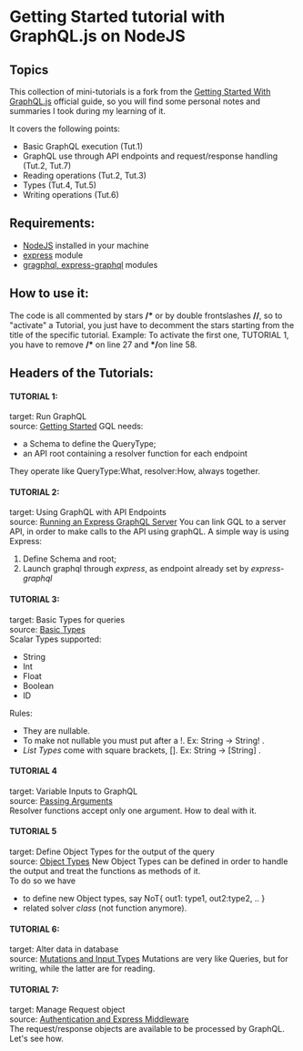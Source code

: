 # Getting Started tutorial with GraphQL.js on NodeJS

##  Topics 
This collection of mini-tutorials is a fork from the [Getting Started With GraphQL.js](https://graphql.org/graphql-js/)
official guide, so you will find some personal notes and summaries I took during my learning of it.

It covers the following points:
  *  Basic GraphQL execution (Tut.1)
  *  GraphQL use through API endpoints and request/response handling (Tut.2, Tut.7)
  *  Reading operations (Tut.2, Tut.3)
  *  Types (Tut.4, Tut.5)
  *  Writing operations (Tut.6)

## Requirements:
 *  [NodeJS](https://nodejs.org/en/download/) installed in your machine
 *  [express](https://www.npmjs.com/package/express) module
 *  [gragphql, express-graphql](https://graphql.org/graphql-js/running-an-express-graphql-server/) modules

## How to use it:
The code is all commented by stars <b>/\*</b> or by double frontslashes <b>//</b>, 
so to "activate" a Tutorial, you just have to decomment the stars starting from the title of the specific tutorial.
Example: To activate the first one, TUTORIAL 1, you have to remove <b>/\*</b> on line 27 and <b>\*/</b>on line 58.

## Headers of the Tutorials:
#### TUTORIAL 1:
target: Run GraphQL
<br>source: [Getting Started](https://graphql.org/graphql-js/)
GQL needs:
* a Schema to define the QueryType;
* an API root containing a resolver function for each endpoint

They operate like QueryType:What, resolver:How, always together.

#### TUTORIAL 2:
target: Using GraphQL with API Endpoints
<br>source: [Running an Express GraphQL Server](http://graphql.github.io/graphql-js/running-an-express-graphql-server/)
You can link GQL to a server API, in order to make calls to the API using graphQL.
A simple way is using Express:
 1.  Define Schema and root;
 2.  Launch graphql through *express*, as endpoint already set by *express-graphql*


#### TUTORIAL 3:
target: Basic Types for queries
<br>source: [Basic Types](http://graphql.github.io/graphql-js/basic-types/)
<br>Scalar Types supported: 
*  String
*  Int
*  Float
*  Boolean
*  ID<br>

Rules:
*  They are nullable.
*  To make not nullable you must put after a !. Ex: String -> String! .
*  *List Types* come with square brackets, [].  Ex: String -> [String] .

#### TUTORIAL 4
target: Variable Inputs to GraphQL 
<br>source: [Passing Arguments](http://graphql.github.io/graphql-js/passing-arguments/)
<br>Resolver functions accept only one argument. How to deal with it.

#### TUTORIAL 5
target: Define Object Types for the output of the query
<br>source: [Object Types](http://graphql.github.io/graphql-js/object-types/)
New Object Types can be defined in order to handle the output and treat the functions as methods of it.
<br>To do so we have
 * to define new Object types, say NoT{ out1: type1, out2:type2, .. }
 *  related solver *class* (not function anymore).

#### TUTORIAL 6:
target: Alter data in database
<br>source: [Mutations and Input Types](http://graphql.github.io/graphql-js/mutations-and-input-types/)
Mutations are very like Queries, but for writing, while the latter are for reading.


#### TUTORIAL 7:
target: Manage Request object
<br>source: [Authentication and Express Middleware](http://graphql.github.io/graphql-js/authentication-and-express-middleware/)<br>
The request/response objects are available to be processed by GraphQL. Let's see how.


